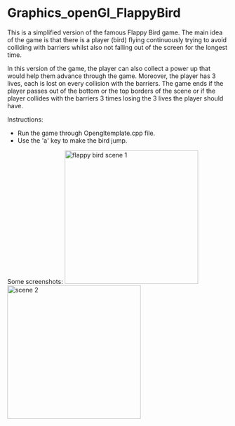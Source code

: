 # Graphics_openGl_FlappyBird
This is a simplified version of the famous Flappy Bird game. The main idea of the game is that there is a player (bird) flying continuously trying to avoid colliding with barriers whilst also not falling out of the screen for the longest time.

In this version of the game, the player can also collect a power up that would help them advance through the game.
Moreover, the player has 3 lives, each is lost on every collision with the barriers. The game ends if the player passes out of the bottom or the top borders of the scene or if the player collides with the barriers 3 times losing the 3 lives the player should have.

Instructions: 
- Run the game through Opengltemplate.cpp file. 
- Use the 'a' key to make the bird jump. 

Some screenshots: 
<img width="304" alt="flappy bird scene 1" src="https://user-images.githubusercontent.com/51987270/146526032-d8faf821-1df9-406a-89c6-a1a163bc78a2.PNG">        <img width="304" alt="scene 2" src="https://user-images.githubusercontent.com/51987270/146526040-0b837049-cf5b-4ca9-8340-94a08285ce9a.PNG">

